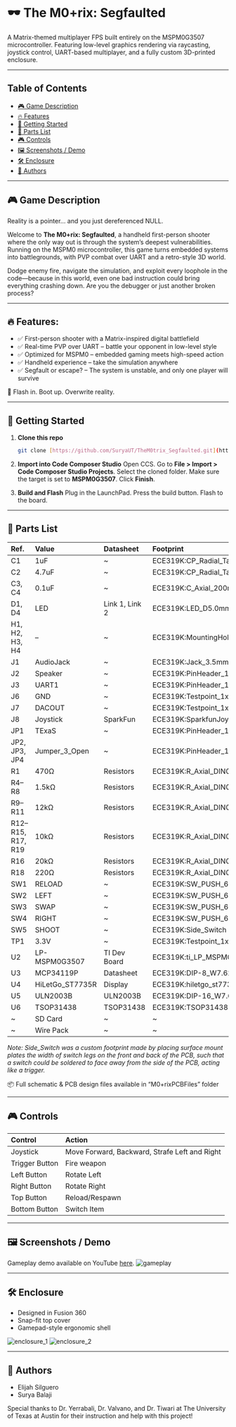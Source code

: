 # 🕶️ The M0+rix: Segfaulted

A Matrix-themed multiplayer FPS built entirely on the MSPM0G3507 microcontroller. Featuring low-level graphics rendering via raycasting, joystick control, UART-based multiplayer, and a fully custom 3D-printed enclosure.

---

## Table of Contents

* [🎮 Game Description](#-game-description)
* [🔥 Features](#-features)
* [🚀 Getting Started](#-getting-started)
* [🔩 Parts List](#-parts-list)
* [🎮 Controls](#-controls)
* [🖼️ Screenshots / Demo](#️-screenshots--demo)
* [🛠️ Enclosure](#-enclosure)
* [👥 Authors](#-authors)

---

## 🎮 Game Description

Reality is a pointer… and you just dereferenced NULL.

Welcome to **The M0+rix: Segfaulted**, a handheld first-person shooter where the only way out is through the system’s deepest vulnerabilities. Running on the MSPM0 microcontroller, this game turns embedded systems into battlegrounds, with PVP combat over UART and a retro-style 3D world.

Dodge enemy fire, navigate the simulation, and exploit every loophole in the code—because in this world, even one bad instruction could bring everything crashing down. Are you the debugger or just another broken process?

---

## 🔥 Features:

* ✅ First-person shooter with a Matrix-inspired digital battlefield
* ✅ Real-time PVP over UART – battle your opponent in low-level style
* ✅ Optimized for MSPM0 – embedded gaming meets high-speed action
* ✅ Handheld experience – take the simulation anywhere
* ✅ Segfault or escape? – The system is unstable, and only one player will survive

💾 Flash in. Boot up. Overwrite reality.

---

## 🚀 Getting Started

1.  **Clone this repo**

    ```bash
    git clone [https://github.com/SuryaUT/TheM0trix_Segfaulted.git](https://github.com/SuryaUT/TheM0trix_Segfaulted.git)
    ```

2.  **Import into Code Composer Studio**
    Open CCS. Go to **File > Import > Code Composer Studio Projects**. Select the cloned folder. Make sure the target is set to **MSPM0G3507**. Click **Finish**.

3.  **Build and Flash**
    Plug in the LaunchPad. Press the build button. Flash to the board.

---

## 🔩 Parts List

| Ref. | Value | Datasheet | Footprint | Qty |
| :--- | :--- | :--- | :--- | :--- |
| C1 | 1uF | ~ | ECE319K:CP\_Radial\_Tantal200mil | 1 |
| C2 | 4.7uF | ~ | ECE319K:CP\_Radial\_Tantal200mil | 1 |
| C3, C4 | 0.1uF | ~ | ECE319K:C\_Axial\_200mil | 2 |
| D1, D4 | LED | Link 1, Link 2 | ECE319K:LED\_D5.0mm | 2 |
| H1, H2, H3, H4 | – | ~ | ECE319K:MountingHole\_4\_40 | 4 |
| J1 | AudioJack | ~ | ECE319K:Jack\_3.5mm\_CUI\_SJ1-3523N\_Horizontal | 1 |
| J2 | Speaker | ~ | ECE319K:PinHeader\_1x02\_P2.54mm\_Vertical | 1 |
| J3 | UART1 | ~ | ECE319K:PinHeader\_1x03\_P2.54mm\_Vertical | 1 |
| J6 | GND | ~ | ECE319K:Testpoint\_1x02\_P2.54mm | 1 |
| J7 | DACOUT | ~ | ECE319K:Testpoint\_1x02\_P2.54mm | 1 |
| J8 | Joystick | SparkFun | ECE319K:SparkfunJoystick | 1 |
| JP1 | TExaS | ~ | ECE319K:PinHeader\_1x03\_P2.54mm\_Vertical | 1 |
| JP2, JP3, JP4 | Jumper\_3\_Open | ~ | ECE319K:PinHeader\_1x03\_P2.54mm\_Vertical | 3 |
| R1 | 470Ω | Resistors | ECE319K:R\_Axial\_DIN0204\_L3.6mm\_D1.6mm\_P7.62mm\_Horizontal | 1 |
| R4–R8 | 1.5kΩ | Resistors | ECE319K:R\_Axial\_DIN0204\_L3.6mm\_D1.6mm\_P7.62mm\_Horizontal | 5 |
| R9–R11 | 12kΩ | Resistors | ECE319K:R\_Axial\_DIN0204\_L3.6mm\_D1.6mm\_P7.62mm\_Horizontal | 3 |
| R12–R15, R17, R19 | 10kΩ | Resistors | ECE319K:R\_Axial\_DIN0204\_L3.6mm\_D1.6mm\_P7.62mm\_Horizontal | 6 |
| R16 | 20kΩ | Resistors | ECE319K:R\_Axial\_DIN0204\_L3.6mm\_D1.6mm\_P7.62mm\_Horizontal | 1 |
| R18 | 220Ω | Resistors | ECE319K:R\_Axial\_DIN0204\_L3.6mm\_D1.6mm\_P7.62mm\_Horizontal | 1 |
| SW1 | RELOAD | ~ | ECE319K:SW\_PUSH\_6mm | 1 |
| SW2 | LEFT | ~ | ECE319K:SW\_PUSH\_6mm | 1 |
| SW3 | SWAP | ~ | ECE319K:SW\_PUSH\_6mm | 1 |
| SW4 | RIGHT | ~ | ECE319K:SW\_PUSH\_6mm | 1 |
| SW5 | SHOOT | ~ | ECE319K:Side\_Switch | 1 |
| TP1 | 3.3V | ~ | ECE319K:Testpoint\_1x02\_P2.54mm | 1 |
| U2 | LP-MSPM0G3507 | TI Dev Board | ECE319K:ti\_LP\_MSPM0G3507 | 1 |
| U3 | MCP34119P | Datasheet | ECE319K:DIP-8\_W7.62mm\_LongPads | 1 |
| U4 | HiLetGo\_ST7735R | Display | ECE319K:hiletgo\_st7735r | 1 |
| U5 | ULN2003B | ULN2003B | ECE319K:DIP-16\_W7.62mm | 1 |
| U6 | TSOP31438 | TSOP31438 | ECE319K:TSOP31438 | 1 |
| ~ | SD Card | ~ | ~ | 1 |
| ~ | Wire Pack | ~ | ~ | 1 |

*Note: Side\_Switch was a custom footprint made by placing surface mount plates the width of switch legs on the front and back of the PCB, such that a switch could be soldered to face away from the side of the PCB, acting like a trigger.*

📦 Full schematic & PCB design files available in “M0+rixPCBFiles” folder

---

## 🎮 Controls

| Control | Action |
| :--- | :--- |
| Joystick | Move Forward, Backward, Strafe Left and Right |
| Trigger Button | Fire weapon |
| Left Button | Rotate Left |
| Right Button | Rotate Right |
| Top Button | Reload/Respawn |
| Bottom Button | Switch Item |

---

## 🖼️ Screenshots / Demo

Gameplay demo available on YouTube [here](https://www.youtube.com/watch?v=fk33UKtkELA).
![gameplay](https://github.com/user-attachments/assets/51f8bdc3-27db-4639-9ffc-ad8397f43ec4)

---

## 🛠️ Enclosure

* Designed in Fusion 360
* Snap-fit top cover
* Gamepad-style ergonomic shell
  
![enclosure_1](https://github.com/user-attachments/assets/3218e189-bbb0-44d5-8a4e-75ed0119b0a7)
![enclosure_2](https://github.com/user-attachments/assets/ac2e9b46-883b-4ba8-b5a2-e6602e3b1be0)

---

## 👥 Authors

* Elijah Silguero
* Surya Balaji

Special thanks to Dr. Yerrabali, Dr. Valvano, and Dr. Tiwari at The University of Texas at Austin for their instruction and help with this project!
